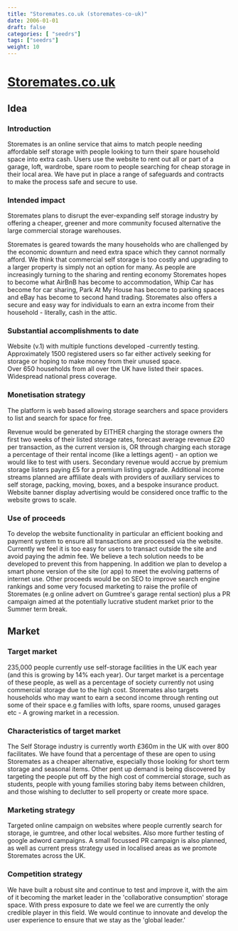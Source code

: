 ```yaml
---
title: "Storemates.co.uk (storemates-co-uk)"
date: 2006-01-01
draft: false
categories: [ "seedrs"]
tags: ["seedrs"]
weight: 10
---
```


# [Storemates.co.uk](https://www.seedrs.com/storemates-co-uk)

## Idea

### Introduction

Storemates is an online service that aims to match people needing affordable self storage with people looking to turn their spare household space into extra cash. Users use the website to rent out all or part of a garage, loft, wardrobe, spare room to people searching for cheap storage in their local area. We have put in place a range of safeguards and contracts to make the process safe and secure to use.

### Intended impact

Storemates plans to disrupt the ever-expanding self storage industry by offering a cheaper, greener and more community focused alternative the large commercial storage warehouses.

Storemates is geared towards the many households who are challenged by the economic downturn and need extra space which they cannot normally afford. We think that commercial self storage is too costly and upgrading to a larger property is simply not an option for many. As people are increasingly turning to the sharing and renting economy Storemates hopes to become what AirBnB has become to accommodation, Whip Car has become for car sharing, Park At My House has become to parking spaces and eBay has become to second hand trading. Storemates also offers a secure and easy way for individuals to earn an extra income from their household - literally, cash in the attic.

### Substantial accomplishments to date

Website (v.1) with multiple functions developed -currently testing. <br>Approximately 1500 registered users so far either actively seeking for storage or hoping to make money from their unused space. <br>Over 650 households from all over the UK have listed their spaces. <br>Widespread national press coverage.

### Monetisation strategy

The platform is web based allowing storage searchers and space providers to list and search for space for free.

Revenue would be generated by EITHER charging the storage owners the first two weeks of their listed storage rates, forecast average revenue £20 per transaction, as the current version is, OR through charging each storage a percentage of their rental income (like a lettings agent) - an option we would like to test with users. Secondary revenue would accrue by premium storage listers paying £5 for a premium listing upgrade. Additional income streams planned are affiliate deals with providers of auxiliary services to self storage, packing, moving, boxes, and a bespoke insurance product. Website banner display advertising would be considered once traffic to the website grows to scale.

### Use of proceeds

To develop the website functionality in particular an efficient booking and payment system to ensure all transactions are processed via the website. Currently we feel it is too easy for users to transact outside the site and avoid paying the admin fee. We believe a tech solution needs to be developed to prevent this from happening. In addition we plan to develop a smart phone version of the site (or app) to meet the evolving patterns of internet use. Other proceeds would be on SEO to improve search engine rankings and some very focused marketing to raise the profile of Storemates (e.g online advert on Gumtree's garage rental section) plus a PR campaign aimed at the potentially lucrative student market prior to the Summer term break.

## Market

### Target market

235,000 people currently use self-storage facilities in the UK each year (and this is growing by 14% each year). Our target market is a percentage of these people, as well as a percentage of society currently not using commercial storage due to the high cost. Storemates also targets households who may want to earn a second income through renting out some of their space e.g families with lofts, spare rooms, unused garages etc - A growing market in a recession.

### Characteristics of target market

The Self Storage industry is currently worth £360m in the UK with over 800 facilitates. We have found that a percentage of these are open to using Storemates as a cheaper alternative, especially those looking for short term storage and seasonal items. Other pent up demand is being discovered by targeting the people put off by the high cost of commercial storage, such as students, people with young families storing baby items between children, and those wishing to declutter to sell property or create more space.

### Marketing strategy

Targeted online campaign on websites where people currently search for storage, ie gumtree, and other local websites. Also more further testing of google adword campaigns. A small focussed PR campaign is also planned, as well as current press strategy used in localised areas as we promote Storemates across the UK.

### Competition strategy

We have built a robust site and continue to test and improve it, with the aim of it becoming the market leader in the 'collaborative consumption' storage space. With press exposure to date we feel we are currently the only credible player in this field. We would continue to innovate and develop the user experience to ensure that we stay as the 'global leader.'

